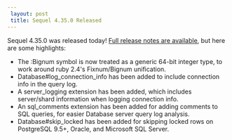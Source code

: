 ```yaml
---
 layout: post
 title: Sequel 4.35.0 Released
---
```


Sequel 4.35.0 was released today!  <a href="/rdoc/files/doc/release_notes/4_35_0_txt.html">Full release notes are available</a>, but here are some highlights:

* The :Bignum symbol is now treated as a generic 64-bit integer type, to work around ruby 2.4's Fixnum/Bignum unification.
* Database#log_connection_info has been added to include connection info in the query log.
* A server_logging extension has been added, which includes server/shard information when logging connection info.
* An sql_comments extension has been added for adding comments to SQL queries, for easier Database server query log analysis.
* Database#skip_locked has been added for skipping locked rows on PostgreSQL 9.5+, Oracle, and Microsoft SQL Server.
